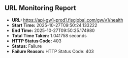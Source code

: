 ## URL Monitoring Report

- **URL:** https://api-gw1-prod1.fisglobal.com/gw/v1/health
- **Start Time:** 2025-10-27T09:50:24.133222
- **End Time:** 2025-10-27T09:50:25.174980
- **Total Time Taken:** 1.041758 seconds
- **HTTP Status Code:** 403
- **Status:** Failure
- **Failure Reason:** HTTP Status Code: 403
